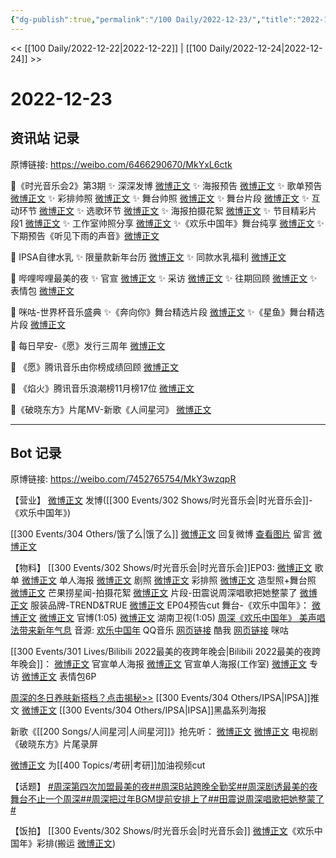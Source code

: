 ```yaml
---
{"dg-publish":true,"permalink":"/100 Daily/2022-12-23/","title":"2022-12-23","created":"2022-12-24T13:29:21.000+08:00","updated":"2023-04-11T14:46:32.000+08:00"}
---
```



<< [[100 Daily/2022-12-22\|2022-12-22]] | [[100 Daily/2022-12-24\|2022-12-24]] >>

# 2022-12-23

## 资讯站 记录

原博链接: https://weibo.com/6466290670/MkYxL6ctk

💫《时光音乐会2》第3期
✨ 深深发博 [微博正文](https://m.weibo.cn/6466290670/4849944948905771)
✨ 海报预告 [微博正文](https://m.weibo.cn/6466290670/4849904121809010)
✨ 歌单预告 [微博正文](https://m.weibo.cn/6466290670/4849797909981574)
✨ 彩排帅照 [微博正文](https://m.weibo.cn/6466290670/4849891128645380)
✨ 舞台帅照 [微博正文](https://m.weibo.cn/6466290670/4849849877410914)
✨ 舞台片段 [微博正文](https://m.weibo.cn/6466290670/4849927090079226)
✨ 互动环节 [微博正文](https://m.weibo.cn/6466290670/4849963530721251)
✨ 选歌环节 [微博正文](https://m.weibo.cn/6466290670/4849973127026782)
✨ 海报拍摄花絮 [微博正文](https://m.weibo.cn/6466290670/4849949726214919)
✨ 节目精彩片段1 [微博正文](https://m.weibo.cn/6466290670/4849927450273528)
✨ 工作室帅照分享 [微博正文](https://m.weibo.cn/6466290670/4849945520112070)
✨《欢乐中国年》舞台纯享 [微博正文](https://m.weibo.cn/6466290670/4849956810132120)
✨ 下期预告《听见下雨的声音》[微博正文](https://m.weibo.cn/6466290670/4849957985064943)

💫 IPSA自律水乳
✨ 限量款新年台历 [微博正文](https://m.weibo.cn/6466290670/4849780126385794)
✨ 同款水乳福利 [微博正文](https://m.weibo.cn/6466290670/4849948405275042)

💫 哔哩哔哩最美的夜
✨ 官宣 [微博正文](https://m.weibo.cn/6466290670/4849781178892878)
✨ 采访 [微博正文](https://m.weibo.cn/6466290670/4849840661466424)
✨ 往期回顾 [微博正文](https://m.weibo.cn/6466290670/4849788774517296)
✨ 表情包 [微博正文](https://m.weibo.cn/6466290670/4849849403452704)

💫 咪咕-世界杯音乐盛典
✨《奔向你》舞台精选片段 [微博正文](https://m.weibo.cn/6466290670/4849843002676765)
✨《星鱼》舞台精选片段 [微博正文](https://m.weibo.cn/6466290670/4849843354472124)

💫 每日早安-《愿》发行三周年 [微博正文](https://m.weibo.cn/6466290670/4849758521263402)

💫 《愿》腾讯音乐由你榜成绩回顾 [微博正文](https://m.weibo.cn/6466290670/4849843753975920)

💫 《焰火》腾讯音乐浪潮榜11月榜17位
[微博正文](https://m.weibo.cn/6466290670/4849842541562791)

💫《破晓东方》片尾MV-新歌《人间星河》
[微博正文](https://m.weibo.cn/6466290670/4849955678727717)

---
## Bot 记录

原博链接: https://weibo.com/7452765754/MkY3wzqpR

【营业】
[微博正文](https://m.weibo.cn/1736988591/4849942784643893) 发博([[300 Events/302 Shows/时光音乐会\|时光音乐会]]-《欢乐中国年》)

[[300 Events/304 Others/饿了么\|饿了么]]
[微博正文](https://m.weibo.cn/1736988591/4849433542658200) 回复微博
[查看图片](https://wx1.sinaimg.cn/large/0088n2Pggy1h9e4tnaztej30yi07k74k.jpg) 留言 [微博正文](https://m.weibo.cn/1282440983/4849860761616957)

【物料】
[[300 Events/302 Shows/时光音乐会\|时光音乐会]]EP03:
[微博正文](https://m.weibo.cn/7703778879/4849793778064354) 歌单
[微博正文](https://m.weibo.cn/7703778879/4849899466137497) 单人海报
[微博正文](https://m.weibo.cn/7703778879/4849846617904319) 剧照
[微博正文](https://m.weibo.cn/7478855230/4849888892032349) 彩排照
[微博正文](https://m.weibo.cn/7478855230/4849941384538204) 造型照+舞台照
[微博正文](https://m.weibo.cn/5337758780/4849936061698591) 芒果捞星闻-拍摄花絮
[微博正文](https://m.weibo.cn/7703778879/4849924766973990) 片段-田震说周深唱歌把她整蒙了
[微博正文](https://m.weibo.cn/7530481592/4849958563884461) 服装品牌-TREND&TRUE
[微博正文](https://m.weibo.cn/6466290670/4849957985064943) EP04预告cut
舞台-《欢乐中国年》：
[微博正文](https://m.weibo.cn/1736988591/4849942784643893)
[微博正文](https://m.weibo.cn/7703778879/4849924284092662) 官博(1:05)
[微博正文](https://m.weibo.cn/1638629382/4849952452772878) 湖南卫视(1:05)
[周深《欢乐中国年》 美声唱法带来新年气息](https://weibo.cn/sinaurl?u=https%3A%2F%2Fm.mgtv.com%2Fb%2F501604%2F17993797.html%3Fcxid%3Dwbxtzs)
音源:
[欢乐中国年](https://weibo.cn/sinaurl?u=https%3A%2F%2Fc.y.qq.com%2Fbase%2Ffcgi-bin%2Fu%3F__%3DeTCCfFRInKof) QQ音乐
[网页链接](https://weibo.cn/sinaurl?u=https%3A%2F%2Fm.kuwo.cn%2Fyinyue%2F255959023%3Ff%3Darphone%26t%3Dsinawb%26isstar%3D0%26loginuid%3DeRUhalWoIQpKVGMKo3dpLQ%3D%3D) 酷我
[网页链接](https://weibo.cn/sinaurl?u=http%3A%2F%2Fc.migu.cn%2F00fZRb%3Fifrom%3D1d0582bb0148c334cfc5bdea0805ddd4) 咪咕

[[300 Events/301 Lives/Bilibili 2022最美的夜跨年晚会\|Bilibili 2022最美的夜跨年晚会]]：
[微博正文](https://m.weibo.cn/7524193441/4849778673850848) 官宣单人海报
[微博正文](https://m.weibo.cn/7478855230/4849779933446246) 官宣单人海报(工作室)
[微博正文](https://m.weibo.cn/7524193441/4849839072087399) 专访
[微博正文](https://m.weibo.cn/7524193441/4849846614232084) 表情包6P

[周深的冬日养肤新搭档？点击揭秘>>](https://weibo.cn/sinaurl?u=https%3A%2F%2Fmp.weixin.qq.com%2Fs%2FgFM-SMDXscn_yJBfwCaz7g) [[300 Events/304 Others/IPSA\|IPSA]]推文
[微博正文](https://m.weibo.cn/1851789841/4849940272778075) [[300 Events/304 Others/IPSA\|IPSA]]黑晶系列海报

新歌《[[200 Songs/人间星河\|人间星河]]》抢先听：
[微博正文](https://m.weibo.cn/6466290670/4849955678727717) [微博正文](https://m.weibo.cn/3548032423/4849946786533218) 电视剧《破晓东方》片尾录屏

[微博正文](https://m.weibo.cn/6056974242/4849769800007962) 为[[400 Topics/考研\|考研]]加油视频cut

【话题】
[#周深第四次加盟最美的夜#](https://s.weibo.com/weibo?q=%23%E5%91%A8%E6%B7%B1%E7%AC%AC%E5%9B%9B%E6%AC%A1%E5%8A%A0%E7%9B%9F%E6%9C%80%E7%BE%8E%E7%9A%84%E5%A4%9C%23)[#周深B站跨晚全勤奖#](https://s.weibo.com/weibo?q=%23%E5%91%A8%E6%B7%B1B%E7%AB%99%E8%B7%A8%E6%99%9A%E5%85%A8%E5%8B%A4%E5%A5%96%23)[#周深剧透最美的夜舞台不止一个周深#](https://s.weibo.com/weibo?q=%23%E5%91%A8%E6%B7%B1%E5%89%A7%E9%80%8F%E6%9C%80%E7%BE%8E%E7%9A%84%E5%A4%9C%E8%88%9E%E5%8F%B0%E4%B8%8D%E6%AD%A2%E4%B8%80%E4%B8%AA%E5%91%A8%E6%B7%B1%23)[#周深把过年BGM提前安排上了#](https://s.weibo.com/weibo?q=%23%E5%91%A8%E6%B7%B1%E6%8A%8A%E8%BF%87%E5%B9%B4BGM%E6%8F%90%E5%89%8D%E5%AE%89%E6%8E%92%E4%B8%8A%E4%BA%86%23)[#田震说周深唱歌把她整蒙了#](https://s.weibo.com/weibo?q=%23%E7%94%B0%E9%9C%87%E8%AF%B4%E5%91%A8%E6%B7%B1%E5%94%B1%E6%AD%8C%E6%8A%8A%E5%A5%B9%E6%95%B4%E8%92%99%E4%BA%86%23)

【饭拍】
[[300 Events/302 Shows/时光音乐会\|时光音乐会]]
[微博正文](https://m.weibo.cn/5122158435/4849974061312339)《欢乐中国年》彩排(搬运 [微博正文](https://m.weibo.cn/7144933781/4850013400731228))
